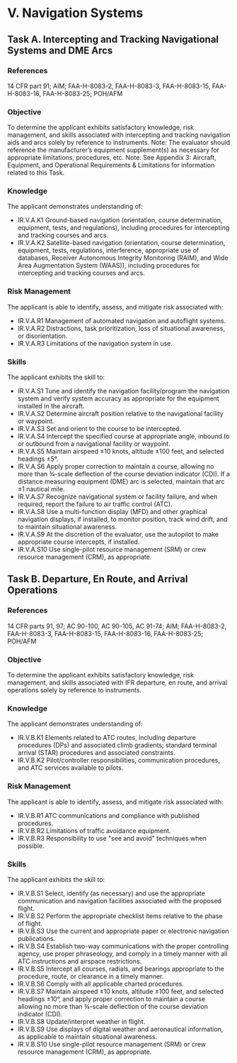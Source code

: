 # V. Navigation Systems
## Task A. Intercepting and Tracking Navigational Systems and DME Arcs
### References
14 CFR part 91; AIM; FAA-H-8083-2, FAA-H-8083-3, FAA-H-8083-15, FAA-H-8083-16, FAA-H-8083-25; POH/AFM
### Objective
To determine the applicant exhibits satisfactory knowledge, risk management, and skills associated with intercepting and tracking navigation aids and arcs solely by reference to instruments.  Note: The evaluator should reference the manufacturer’s equipment supplement(s) as necessary for appropriate limitations, procedures, etc.  Note: See Appendix 3: Aircraft, Equipment, and Operational Requirements & Limitations for information related to this Task.
### Knowledge
The applicant demonstrates understanding of:
* IR.V.A.K1 Ground-based navigation (orientation, course determination, equipment, tests, and regulations), including procedures for intercepting and tracking courses and arcs.
* IR.V.A.K2 Satellite-based navigation (orientation, course determination, equipment, tests, regulations, interference, appropriate use of databases, Receiver Autonomous Integrity Monitoring (RAIM), and Wide Area Augmentation System (WAAS)), including procedures for intercepting and tracking courses and arcs.
### Risk Management
The applicant is able to identify, assess, and mitigate risk associated with:
* IR.V.A.R1 Management of automated navigation and autoflight systems.
* IR.V.A.R2 Distractions, task prioritization, loss of situational awareness, or disorientation.
* IR.V.A.R3 Limitations of the navigation system in use.
### Skills
The applicant exhibits the skill to:
* IR.V.A.S1 Tune and identify the navigation facility/program the navigation system and verify system accuracy as appropriate for the equipment installed in the aircraft.
* IR.V.A.S2 Determine aircraft position relative to the navigational facility or waypoint.
* IR.V.A.S3 Set and orient to the course to be intercepted.
* IR.V.A.S4 Intercept the specified course at appropriate angle, inbound to or outbound from a navigational facility or waypoint.
* IR.V.A.S5 Maintain airspeed ±10 knots, altitude ±100 feet, and selected headings ±5°.
* IR.V.A.S6 Apply proper correction to maintain a course, allowing no more than ¾-scale deflection of the course deviation indicator (CDI). If a distance measuring equipment (DME) arc is selected, maintain that arc ±1 nautical mile.
* IR.V.A.S7 Recognize navigational system or facility failure, and when required, report the failure to air traffic control (ATC).
* IR.V.A.S8 Use a multi-function display (MFD) and other graphical navigation displays, if installed, to monitor position, track wind drift, and to maintain situational awareness.
* IR.V.A.S9 At the discretion of the evaluator, use the autopilot to make appropriate course intercepts, if installed.
* IR.V.A.S10 Use single-pilot resource management (SRM) or crew resource management (CRM), as appropriate.
## Task B. Departure, En Route, and Arrival Operations
### References
14 CFR parts 91, 97; AC 90-100, AC 90-105, AC 91-74; AIM; FAA-H-8083-2, FAA-H-8083-3, FAA-H-8083-15, FAA-H-8083-16, FAA-H-8083-25; POH/AFM
### Objective
To determine the applicant exhibits satisfactory knowledge, risk management, and skills associated with IFR departure, en route, and arrival operations solely by reference to instruments.
### Knowledge
The applicant demonstrates understanding of:
* IR.V.B.K1 Elements related to ATC routes, including departure procedures (DPs) and associated climb gradients; standard terminal arrival (STAR) procedures and associated constraints.
* IR.V.B.K2 Pilot/controller responsibilities, communication procedures, and ATC services available to pilots.
### Risk Management
The applicant is able to identify, assess, and mitigate risk associated with:
* IR.V.B.R1 ATC communications and compliance with published procedures.
* IR.V.B.R2 Limitations of traffic avoidance equipment.
* IR.V.B.R3 Responsibility to use "see and avoid" techniques when possible.
### Skills
The applicant exhibits the skill to:
* IR.V.B.S1 Select, identify (as necessary) and use the appropriate communication and navigation facilities associated with the proposed flight.
* IR.V.B.S2 Perform the appropriate checklist items relative to the phase of flight.
* IR.V.B.S3 Use the current and appropriate paper or electronic navigation publications.
* IR.V.B.S4 Establish two-way communications with the proper controlling agency, use proper phraseology, and comply in a timely manner with all ATC instructions and airspace restrictions.
* IR.V.B.S5 Intercept all courses, radials, and bearings appropriate to the procedure, route, or clearance in a timely manner.
* IR.V.B.S6 Comply with all applicable charted procedures.
* IR.V.B.S7 Maintain airspeed ±10 knots, altitude ±100 feet, and selected headings ±10°, and apply proper correction to maintain a course allowing no more than ¾-scale deflection of the course deviation indicator (CDI).
* IR.V.B.S8 Update/interpret weather in flight.
* IR.V.B.S9 Use displays of digital weather and aeronautical information, as applicable to maintain situational awareness.
* IR.V.B.S10 Use single-pilot resource management (SRM) or crew resource management (CRM), as appropriate.
